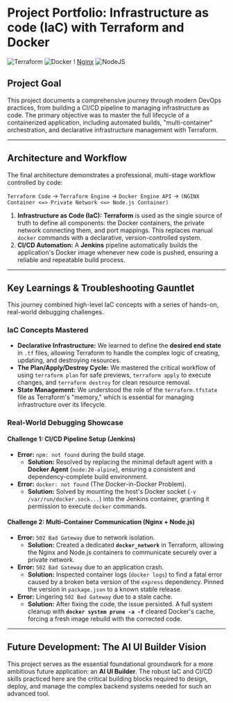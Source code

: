 
# Project Portfolio: Infrastructure as code (IaC) with Terraform and Docker
![Terraform](https://img.shields.io/badge/terraform-%235835CC.svg?style=for-the-badge&logo=terraform&logoColor=white) ![Docker](https://img.shields.io/badge/docker-%230db7ed.svg?style=for-the-badge&logo=docker&logoColor=white) !
[Nginx](https://img.shields.io/badge/nginx-%23009639.svg?style=for-the-badge&logo=nginx&logoColor=white) ![NodeJS](https://img.shields.io/badge/node.js-6DA55F?style=for-the-badge&logo=node.js&logoColor=white)

## Project Goal

This project documents a comprehensive journey through modern DevOps practices, from building a CI/CD pipeline to managing infrastructure as code. The primary objective was to master the full lifecycle of a containerized application, including automated builds, "multi-container" orchestration, and declarative infrastructure management with Terraform.

---

## Architecture and Workflow

The final architecture demonstrates a professional, multi-stage workflow controlled by code:

`Terraform Code` -> `Terraform Engine` -> `Docker Engine API` -> `(NGINX Container <=> Private Network <=> Node.js Container)`

1.  **Infrastructure as Code (IaC):** **Terraform** is used as the single source of truth to define all components: the Docker containers, the private network connecting them, and port mappings. This replaces manual `docker` commands with a declarative, version-controlled system.
2.  **CI/CD Automation:** A **Jenkins** pipeline automatically builds the application's Docker image whenever new code is pushed, ensuring a reliable and repeatable build process.

---

## Key Learnings & Troubleshooting Gauntlet

This journey combined high-level IaC concepts with a series of hands-on, real-world debugging challenges.

### IaC Concepts Mastered

* **Declarative Infrastructure:** We learned to define the **desired end state** in `.tf` files, allowing Terraform to handle the complex logic of creating, updating, and destroying resources.
* **The Plan/Apply/Destroy Cycle:** We mastered the critical workflow of using `terraform plan` for safe previews, `terraform apply` to execute changes, and `terraform destroy` for clean resource removal.
* **State Management:** We understood the role of the `terraform.tfstate` file as Terraform's "memory," which is essential for managing infrastructure over its lifecycle.

### Real-World Debugging Showcase

#### **Challenge 1: CI/CD Pipeline Setup (Jenkins)**

* **Error:** `npm: not found` during the build stage.
    * **Solution:** Resolved by replacing the minimal default agent with a **Docker Agent** (`node:20-alpine`), ensuring a consistent and dependency-complete build environment.
* **Error:** `docker: not found` (The Docker-in-Docker Problem).
    * **Solution:** Solved by mounting the host's Docker socket (`-v /var/run/docker.sock...`) into the Jenkins container, granting it permission to execute `docker` commands.

#### **Challenge 2: Multi-Container Communication (Nginx + Node.js)**

* **Error:** `502 Bad Gateway` due to network isolation.
    * **Solution:** Created a dedicated **`docker_network`** in Terraform, allowing the Nginx and Node.js containers to communicate securely over a private network.
* **Error:** `502 Bad Gateway` due to an application crash.
    * **Solution:** Inspected container logs (`docker logs`) to find a fatal error caused by a broken beta version of the `express` dependency. Pinned the version in `package.json` to a known stable release.
* **Error:** Lingering `502 Bad Gateway` due to a stale cache.
    * **Solution:** After fixing the code, the issue persisted. A full system cleanup with **`docker system prune -a -f`** cleared Docker's cache, forcing a fresh image rebuild with the corrected code.

---

## Future Development: The AI UI Builder Vision

This project serves as the essential foundational groundwork for a more ambitious future application: an **AI UI Builder**. The robust IaC and CI/CD skills practiced here are the critical building blocks required to design, deploy, and manage the complex backend systems needed for such an advanced tool.

 
